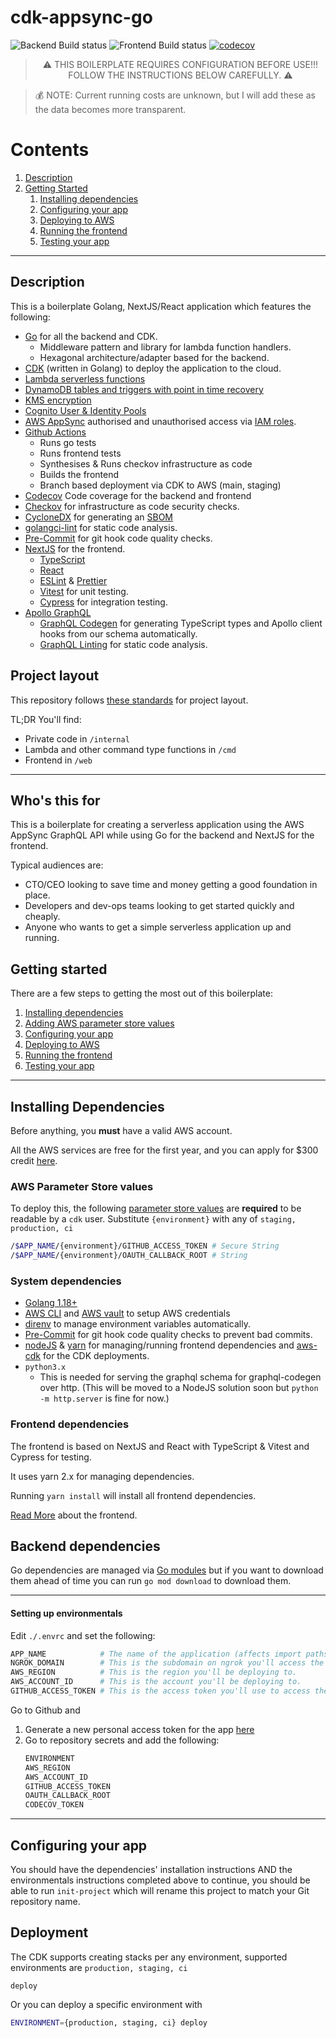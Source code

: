 # cdk-appsync-go

![Backend Build status](https://github.com/davemackintosh/cdk-appsync-go/actions/workflows/go.yml/badge.svg?branch=main)
![Frontend Build status](https://github.com/davemackintosh/cdk-appsync-go/actions/workflows/web.yml/badge.svg?branch=main)
[![codecov](https://codecov.io/gh/davemackintosh/cdk-appsync-go/branch/main/graph/badge.svg?token=milTNQGLWc)](https://codecov.io/gh/davemackintosh/cdk-appsync-go)

<blockquote style="text-align: center; text-transform: uppercase">⚠️ This boilerplate requires configuration before use!!! Follow the instructions below carefully. ⚠️</blockquote>
<blockquote>💰 NOTE: Current running costs are unknown, but I will add these as the data becomes more transparent.</blockquote>

# Contents

1. [Description](#description)
1. [Getting Started](#getting-started)
   1. [Installing dependencies](#installing-dependencies)
   1. [Configuring your app](#configuring-your-app)
   1. [Deploying to AWS](#deploying-to-aws)
   1. [Running the frontend](#running-the-frontend)
   1. [Testing your app](#testing-your-app)

______________________________________________________________________

## Description

This is a boilerplate Golang, NextJS/React application which features the following:

- [Go](https://golang.org/) for all the backend and CDK.
  - Middleware pattern and library for lambda function handlers.
  - Hexagonal architecture/adapter based for the backend.
- [CDK](https://aws.amazon.com/cdk/) (written in Golang) to deploy the application to the cloud.
- [Lambda serverless functions](https://aws.amazon.com/lambda/)
- [DynamoDB tables and triggers with point in time recovery](https://docs.aws.amazon.com/amazondynamodb/latest/developerguide/GettingStarted.Tables.html)
- [KMS encryption](https://docs.aws.amazon.com/kms/latest/developerguide/services-dynamodb.html)
- [Cognito User & Identity Pools](https://docs.aws.amazon.com/cognito/latest/developerguide/user-pools-settings-attributes.html)
- [AWS AppSync](https://aws.amazon.com/appsync/) authorised and unauthorised access via [IAM roles](https://docs.aws.amazon.com/IAM/latest/UserGuide/id_roles.html).
- [Github Actions](https://github.com/features/actions)
  - Runs go tests
  - Runs frontend tests
  - Synthesises & Runs checkov infrastructure as code
  - Builds the frontend
  - Branch based deployment via CDK to AWS (main, staging)
- [Codecov](https://codecov.io/) Code coverage for the backend and frontend
- [Checkov](https://www.checkov.io) for infrastructure as code security checks.
- [CycloneDX](https://github.com/CycloneDX/cyclonedx-gomod) for generating an [SBOM](https://www.cisa.gov/sbom)
- [golangci-lint](https://golangci-lint.run) for static code analysis.
- [Pre-Commit](https://pre-commit.com) for git hook code quality checks.
- [NextJS](https://nextjs.org/) for the frontend.
  - [TypeScript](https://www.typescriptlang.org/)
  - [React](https://reactjs.org/)
  - [ESLint](https://eslint.org/) & [Prettier](https://prettier.io/)
  - [Vitest](https://vitest.dev/) for unit testing.
  - [Cypress](https://www.cypress.io/) for integration testing.
- [Apollo GraphQL](https://www.apollographql.com/)
  - [GraphQL Codegen](https://www.apollographql.com/docs/graphql-tools/codegen/) for generating TypeScript types and Apollo client hooks from our schema automatically.
  - [GraphQL Linting](https://www.apollographql.com/docs/graphql-tools/lint/) for static code analysis.

## Project layout

This repository follows [these standards](https://github.com/golang-standards/project-layout) for project layout.

TL;DR You'll find:

- Private code in `/internal`
- Lambda and other command type functions in `/cmd`
- Frontend in `/web`

______________________________________________________________________

## Who's this for

This is a boilerplate for creating a serverless application using the AWS AppSync GraphQL API while using Go for the backend and NextJS for the frontend.

Typical audiences are:

- CTO/CEO looking to save time and money getting a good foundation in place.
- Developers and dev-ops teams looking to get started quickly and cheaply.
- Anyone who wants to get a simple serverless application up and running.

## Getting started

There are a few steps to getting the most out of this boilerplate:

1. [Installing dependencies](#installing-dependencies)
1. [Adding AWS parameter store values](#aws-parameter-store-values)
1. [Configuring your app](#configuring-your-app)
1. [Deploying to AWS](#deploying-to-aws)
1. [Running the frontend](#running-the-frontend)
1. [Testing your app](#testing-your-app)

______________________________________________________________________

## Installing Dependencies

Before anything, you **must** have a valid AWS account.

All the AWS services are free for the first year, and you can apply for $300 credit [here](https://aws.amazon.com/government-education/sustainability-research-credits/).

### AWS Parameter Store values

To deploy this, the following [parameter store values](https://eu-west-2.console.aws.amazon.com/systems-manager/parameters/?tab=Table) are **required** to be readable by a `cdk` user.
Substitute `{environment}` with any of `staging, production, ci`

```bash
/$APP_NAME/{environment}/GITHUB_ACCESS_TOKEN # Secure String
/$APP_NAME/{environment}/OAUTH_CALLBACK_ROOT # String
```

### System dependencies

- [Golang 1.18+](https://golang.org/)
- [AWS CLI](https://aws.amazon.com/cli/) and [AWS vault](https://github.com/99designs/aws-vault) to setup AWS credentials
- [direnv](https://direnv.net/) to manage environment variables automatically.
- [Pre-Commit](https://pre-commit.com/) for git hook code quality checks to prevent bad commits.
- [nodeJS](https://nodejs.org) & [yarn](https://yarnpkg.com/) for managing/running frontend dependencies and [aws-cdk](https://www.npmjs.com/package/aws-cdk) for the CDK deployments.
- `python3.x`
  - This is needed for serving the graphql schema for graphql-codegen over http. (This will be moved to a NodeJS solution soon but `python -m http.server` is fine for now.)

### Frontend dependencies

The frontend is based on NextJS and React with TypeScript & Vitest and Cypress for testing.

It uses yarn 2.x for managing dependencies.

Running `yarn install` will install all frontend dependencies.

[Read More](./web/README.md) about the frontend.

## Backend dependencies

Go dependencies are managed via [Go modules](https://go.dev/ref/mod) but if you want to download them ahead of time you can run `go mod download` to download them.

______________________________________________________________________

#### Setting up environmentals

Edit `./.envrc` and set the following:

```bash
APP_NAME            # The name of the application (affects import paths, should be the git repo name.)
NGROK_DOMAIN        # This is the subdomain on ngrok you'll access the frontend from locally.
AWS_REGION          # This is the region you'll be deploying to.
AWS_ACCOUNT_ID      # This is the account you'll be deploying to.
GITHUB_ACCESS_TOKEN # This is the access token you'll use to access the GitHub API.
```

Go to Github and

1. Generate a new personal access token for the app [here](https://github.com/settings/tokens)
1. Go to repository secrets and add the following:
   ```bash
   ENVIRONMENT
   AWS_REGION
   AWS_ACCOUNT_ID
   GITHUB_ACCESS_TOKEN
   OAUTH_CALLBACK_ROOT
   CODECOV_TOKEN
   ```

______________________________________________________________________

## Configuring your app

You should have the dependencies' installation instructions AND the environmentals instructions completed above to continue, you should be able to run `init-project` which will rename this project to match your Git repository name.

## Deployment

The CDK supports creating stacks per any environment, supported environments are `production, staging, ci`

```
deploy
```

Or you can deploy a specific environment with

```bash
ENVIRONMENT={production, staging, ci} deploy
```
